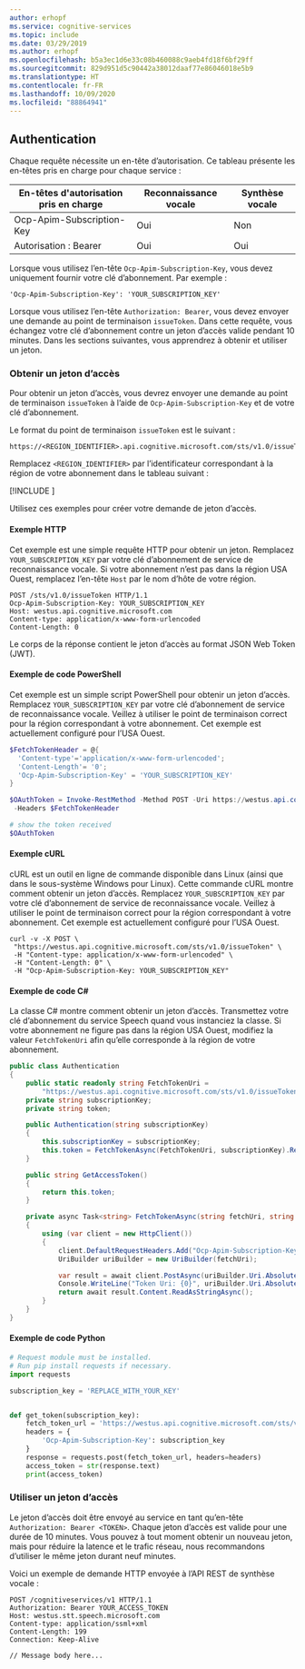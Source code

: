 ```yaml
---
author: erhopf
ms.service: cognitive-services
ms.topic: include
ms.date: 03/29/2019
ms.author: erhopf
ms.openlocfilehash: b5a3ec1d6e33c08b460088c9aeb4fd18f6bf29ff
ms.sourcegitcommit: 829d951d5c90442a38012daaf77e86046018e5b9
ms.translationtype: HT
ms.contentlocale: fr-FR
ms.lasthandoff: 10/09/2020
ms.locfileid: "88864941"
---
```

## <a name="authentication"></a>Authentication

Chaque requête nécessite un en-tête d’autorisation. Ce tableau présente les en-têtes pris en charge pour chaque service :

| En-têtes d'autorisation pris en charge | Reconnaissance vocale | Synthèse vocale |
|------------------------|----------------|----------------|
| Ocp-Apim-Subscription-Key | Oui | Non |
| Autorisation : Bearer | Oui | Oui |

Lorsque vous utilisez l’en-tête `Ocp-Apim-Subscription-Key`, vous devez uniquement fournir votre clé d’abonnement. Par exemple :

```http
'Ocp-Apim-Subscription-Key': 'YOUR_SUBSCRIPTION_KEY'
```

Lorsque vous utilisez l’en-tête `Authorization: Bearer`, vous devez envoyer une demande au point de terminaison `issueToken`. Dans cette requête, vous échangez votre clé d’abonnement contre un jeton d’accès valide pendant 10 minutes. Dans les sections suivantes, vous apprendrez à obtenir et utiliser un jeton.

### <a name="how-to-get-an-access-token"></a>Obtenir un jeton d’accès

Pour obtenir un jeton d’accès, vous devrez envoyer une demande au point de terminaison `issueToken` à l’aide de `Ocp-Apim-Subscription-Key` et de votre clé d’abonnement.

Le format du point de terminaison `issueToken` est le suivant :

```http
https://<REGION_IDENTIFIER>.api.cognitive.microsoft.com/sts/v1.0/issueToken
```

Remplacez `<REGION_IDENTIFIER>` par l’identificateur correspondant à la région de votre abonnement dans le tableau suivant :

[!INCLUDE [](cognitive-services-speech-service-region-identifier.md)]

Utilisez ces exemples pour créer votre demande de jeton d’accès.

#### <a name="http-sample"></a>Exemple HTTP

Cet exemple est une simple requête HTTP pour obtenir un jeton. Remplacez `YOUR_SUBSCRIPTION_KEY` par votre clé d’abonnement de service de reconnaissance vocale. Si votre abonnement n’est pas dans la région USA Ouest, remplacez l’en-tête `Host` par le nom d’hôte de votre région.

```http
POST /sts/v1.0/issueToken HTTP/1.1
Ocp-Apim-Subscription-Key: YOUR_SUBSCRIPTION_KEY
Host: westus.api.cognitive.microsoft.com
Content-type: application/x-www-form-urlencoded
Content-Length: 0
```

Le corps de la réponse contient le jeton d’accès au format JSON Web Token (JWT).

#### <a name="powershell-sample"></a>Exemple de code PowerShell

Cet exemple est un simple script PowerShell pour obtenir un jeton d’accès. Remplacez `YOUR_SUBSCRIPTION_KEY` par votre clé d’abonnement de service de reconnaissance vocale. Veillez à utiliser le point de terminaison correct pour la région correspondant à votre abonnement. Cet exemple est actuellement configuré pour l’USA Ouest.

```powershell
$FetchTokenHeader = @{
  'Content-type'='application/x-www-form-urlencoded';
  'Content-Length'= '0';
  'Ocp-Apim-Subscription-Key' = 'YOUR_SUBSCRIPTION_KEY'
}

$OAuthToken = Invoke-RestMethod -Method POST -Uri https://westus.api.cognitive.microsoft.com/sts/v1.0/issueToken
 -Headers $FetchTokenHeader

# show the token received
$OAuthToken

```

#### <a name="curl-sample"></a>Exemple cURL

cURL est un outil en ligne de commande disponible dans Linux (ainsi que dans le sous-système Windows pour Linux). Cette commande cURL montre comment obtenir un jeton d’accès. Remplacez `YOUR_SUBSCRIPTION_KEY` par votre clé d’abonnement de service de reconnaissance vocale. Veillez à utiliser le point de terminaison correct pour la région correspondant à votre abonnement. Cet exemple est actuellement configuré pour l’USA Ouest.

```console
curl -v -X POST \
 "https://westus.api.cognitive.microsoft.com/sts/v1.0/issueToken" \
 -H "Content-type: application/x-www-form-urlencoded" \
 -H "Content-Length: 0" \
 -H "Ocp-Apim-Subscription-Key: YOUR_SUBSCRIPTION_KEY"
```

#### <a name="c-sample"></a>Exemple de code C#

La classe C# montre comment obtenir un jeton d’accès. Transmettez votre clé d’abonnement du service Speech quand vous instanciez la classe. Si votre abonnement ne figure pas dans la région USA Ouest, modifiez la valeur `FetchTokenUri` afin qu’elle corresponde à la région de votre abonnement.

```csharp
public class Authentication
{
    public static readonly string FetchTokenUri =
        "https://westus.api.cognitive.microsoft.com/sts/v1.0/issueToken";
    private string subscriptionKey;
    private string token;

    public Authentication(string subscriptionKey)
    {
        this.subscriptionKey = subscriptionKey;
        this.token = FetchTokenAsync(FetchTokenUri, subscriptionKey).Result;
    }

    public string GetAccessToken()
    {
        return this.token;
    }

    private async Task<string> FetchTokenAsync(string fetchUri, string subscriptionKey)
    {
        using (var client = new HttpClient())
        {
            client.DefaultRequestHeaders.Add("Ocp-Apim-Subscription-Key", subscriptionKey);
            UriBuilder uriBuilder = new UriBuilder(fetchUri);

            var result = await client.PostAsync(uriBuilder.Uri.AbsoluteUri, null);
            Console.WriteLine("Token Uri: {0}", uriBuilder.Uri.AbsoluteUri);
            return await result.Content.ReadAsStringAsync();
        }
    }
}
```

#### <a name="python-sample"></a>Exemple de code Python

```python
# Request module must be installed.
# Run pip install requests if necessary.
import requests

subscription_key = 'REPLACE_WITH_YOUR_KEY'


def get_token(subscription_key):
    fetch_token_url = 'https://westus.api.cognitive.microsoft.com/sts/v1.0/issueToken'
    headers = {
        'Ocp-Apim-Subscription-Key': subscription_key
    }
    response = requests.post(fetch_token_url, headers=headers)
    access_token = str(response.text)
    print(access_token)
```

### <a name="how-to-use-an-access-token"></a>Utiliser un jeton d’accès

Le jeton d’accès doit être envoyé au service en tant qu’en-tête `Authorization: Bearer <TOKEN>`. Chaque jeton d’accès est valide pour une durée de 10 minutes. Vous pouvez à tout moment obtenir un nouveau jeton, mais pour réduire la latence et le trafic réseau, nous recommandons d’utiliser le même jeton durant neuf minutes.

Voici un exemple de demande HTTP envoyée à l’API REST de synthèse vocale :

```http
POST /cognitiveservices/v1 HTTP/1.1
Authorization: Bearer YOUR_ACCESS_TOKEN
Host: westus.stt.speech.microsoft.com
Content-type: application/ssml+xml
Content-Length: 199
Connection: Keep-Alive

// Message body here...
```
